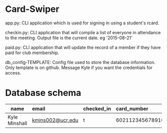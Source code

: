 Card-Swiper
===========

app.py:
    CLI application which is used for signing in using a student's rcard.

checkin.py:
    CLI application that will compile a list of everyone in attendance to the meeting.
    Output file is the current date. eg '2015-08-21'

paid.py:
    CLI application that will update the record of a member if they have paid for club membership.

db_config-TEMPLATE:
    Config file used to store the database information. Only template is on github.
    Message Kyle if you want the credentials for access.

# Database schema

| name          | email          | checked_in   | card_number    | paid       | tshirt_size |
| ------------- |:---------------|:-------------|:---------------|:-----------|:----------- |
| Kyle Minshall |kmins002@ucr.edu|t             |6021123456789100| t          | XL          |
